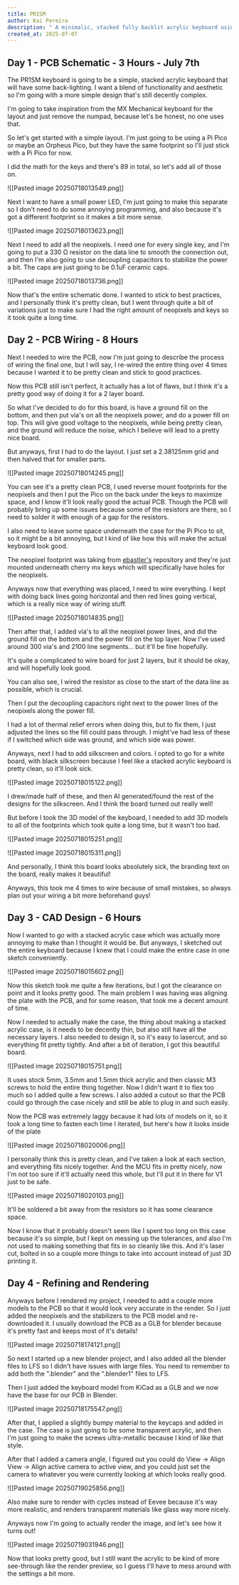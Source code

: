 ```yaml
---
title: PR1SM
author: Kai Pereira
description: " A minimalic, stacked fully backlit acrylic keyboard using a small 2 layer pcb"
created_at: 2025-07-07
---
```

## Day 1 -  PCB Schematic - 3 Hours - July 7th

The PR1SM keyboard is going to be a simple, stacked acrylic keyboard that will have some back-lighting. I want a blend of functionality and aesthetic so I'm going with a more simple design that's still decently complex.

I'm going to take inspiration from the MX Mechanical keyboard for the layout and just remove the numpad, because let's be honest, no one uses that.

So let's get started with a simple layout. I'm just going to be using a Pi Pico or maybe an Orpheus Pico, but they have the same footprint so I'll just stick with a Pi Pico for now.

I did the math for the keys and there's 89 in total, so let's add all of those on.

![[Pasted image 20250718013549.png]]

Next I want to have a small power LED, I'm just going to make this separate so I don't need to do some annoying programming, and also because it's got a different footprint so it makes a bit more sense.

![[Pasted image 20250718013623.png]]

Next I need to add all the neopixels. I need one for every single key, and I'm going to put a 330 Ω resistor on the data line to smooth the connection out, and then I'm also going to use decoupling capacitors to stabilize the power a bit. The caps are just going to be 0.1uF ceramic caps.

![[Pasted image 20250718013736.png]]

Now that's the entire schematic done. I wanted to stick to best practices, and I personally think it's pretty clean, but I went through quite a bit of variations just to make sure I had the right amount of neopixels and keys so it took quite a long time.

## Day 2 - PCB Wiring - 8 Hours

Next I needed to wire the PCB, now I'm just going to describe the process of wiring the final one, but I will say, I re-wired the entire thing over 4 times because I wanted it to be pretty clean and stick to good practices.

Now this PCB still isn't perfect, it actually has a lot of flaws, but I think it's a pretty good way of doing it for a 2 layer board.

So what I've decided to do for this board, is have a ground fill on the bottom, and then put via's on all the neopixels power, and do a power fill on top. This will give good voltage to the neopixels, while being pretty clean, and the ground will reduce the noise, which I believe will lead to a pretty nice board.

But anyways, first I had to do the layout. I just set a 2.38125mm grid and then halved that for smaller parts.

![[Pasted image 20250718014245.png]]

You can see it's a pretty clean PCB, I used reverse mount footprints for the neopixels and then I put the Pico on the back under the keys to maximize space, and I know it'll look really good the actual PCB. Though the PCB will probably bring up some issues because some of the resistors are there, so I need to solder it with enough of a gap for the resistors. 

I also need to leave some space underneath the case for the Pi Pico to sit, so it might be a bit annoying, but I kind of like how this will make the actual keyboard look good.

The neopixel footprint was taking from [ebastler's](https://github.com/ebastler/kicad-keyboard-parts.pretty) repository and they're just mounted underneath cherry mx keys which will specifically have holes for the neopixels.

Anyways now that everything was placed, I need to wire everything. I kept with doing back lines going horizontal and then red lines going vertical, which is a really nice way of wiring stuff.

![[Pasted image 20250718014835.png]]

Then after that, I added via's to all the neopixel power lines, and did the ground fill on the bottom and the power fill on the top layer. Now I've used around 300 via's and 2100 line segments... but it'll be fine hopefully.

It's quite a complicated to wire board for just 2 layers, but it should be okay, and will hopefully look good.

You can also see, I wired the resistor as close to the start of the data line as possible, which is crucial.

Then I put the decoupling capacitors right next to the power lines of the neopixels along the power fill.

I had a lot of thermal relief errors when doing this, but to fix them, I just adjusted the lines so the fill could pass through. I might've had less of these if I switched which side was ground, and which side was power.

Anyways, next I had to add silkscreen and colors. I opted to go for a white board, with black silkscreen because I feel like a stacked acrylic keyboard is pretty clean, so it'll look sick.

![[Pasted image 20250718015122.png]]

I drew/made half of these, and then AI generated/found the rest of the designs for the silkscreen. And I think the board turned out really well!

But before I took the 3D model of the keyboard, I needed to add 3D models to all of the footprints which took quite a long time, but it wasn't too bad.

![[Pasted image 20250718015251.png]]

![[Pasted image 20250718015311.png]]

And personally, I think this board looks absolutely sick, the branding text on the board, really makes it beautiful!

Anyways, this took me 4 times to wire because of small mistakes, so always plan out your wiring a bit more beforehand guys!

## Day 3 - CAD Design - 6 Hours

Now I wanted to go with a stacked acrylic case which was actually more annoying to make than I thought it would be. But anyways, I sketched out the entire keyboard because I knew that I could make the entire case in one sketch conveniently.

![[Pasted image 20250718015602.png]]

Now this sketch took me quite a few iterations, but I got the clearance on point and it looks pretty good. The main problem I was having was aligning the plate with the PCB, and for some reason, that took me a decent amount of time.

Now I needed to actually make the case, the thing about making a stacked acrylic case, is it needs to be decently thin, but also still have all the necessary layers. I also needed to design it, so it's easy to lasercut, and so everything fit pretty tightly. And after a bit of iteration, I got this beautiful board.

![[Pasted image 20250718015751.png]]

It uses stock 5mm, 3.5mm and 1.5mm thick acrylic and then classic M3 screws to hold the entire thing together. Now I didn't want it to flex too much so I added quite a few screws. I also added a cutout so that the PCB could go through the case nicely and still be able to plug in and such easily.

Now the PCB was extremely laggy because it had lots of models on it, so it took a long time to fasten each time I iterated, but here's how it looks inside of the plate

![[Pasted image 20250718020006.png]]

I personally think this is pretty clean, and I've taken a look at each section, and everything fits nicely together. And the MCU fits in pretty nicely, now I'm not too sure if it'll actually need this whole, but I'll put it in there for V1 just to be safe.

![[Pasted image 20250718020103.png]]

It'll be soldered a bit away from the resistors so it has some clearance space.

Now I know that it probably doesn't seem like I spent too long on this case because it's so simple, but I kept on messing up the tolerances, and also I'm not used to making something that fits in so cleanly like this. And it's laser cut, bolted in so a couple more things to take into account instead of just 3D printing it.

## Day 4 - Refining and Rendering

Anyways before I rendered my project, I needed to add a couple more models to the PCB so that it would look very accurate in the render. So I just added the neopixels and the stabilizers to the PCB model and re-downloaded it. I usually download the PCB as a GLB for blender because it's pretty fast and keeps most of it's details!

![[Pasted image 20250718174121.png]]

So next I started up a new blender project, and I also added all the blender files to LFS so I didn't have issues with large files. You need to remember to add both the ".blender" and the ".blender1" files to LFS.

Then I just added the keyboard model from KiCad as a GLB and we now have the base for our PCB in Blender.

![[Pasted image 20250718175547.png]]

After that, I applied a slightly bumpy material to the keycaps and added in the case. The case is just going to be some transparent acrylic, and then I'm just going to make the screws ultra-metallic because I kind of like that style.

After that I added a camera angle, I figured out you could do View -> Align View -> Align active camera to active view, and you could just set the camera to whatever you were currently looking at which looks really good.

![[Pasted image 20250719025856.png]]

Also make sure to render with cycles instead of Eevee because it's way more realistic, and renders transparent materials like glass way more nicely.

Anyways now I'm going to actually render the image, and let's see how it turns out!

![[Pasted image 20250719031946.png]]

Now that looks pretty good, but I still want the acrylic to be kind of more see-through like the render preview, so I guess I'll have to mess around with the settings a bit more.

